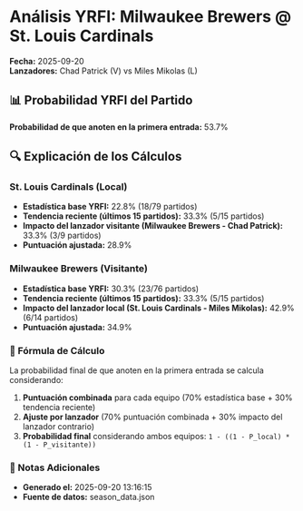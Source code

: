 # Análisis YRFI: Milwaukee Brewers @ St. Louis Cardinals

**Fecha:** 2025-09-20  
**Lanzadores:** Chad Patrick (V) vs Miles Mikolas (L)

## 📊 Probabilidad YRFI del Partido

**Probabilidad de que anoten en la primera entrada:** 53.7%

## 🔍 Explicación de los Cálculos

### St. Louis Cardinals (Local)
- **Estadística base YRFI:** 22.8% (18/79 partidos)
- **Tendencia reciente (últimos 15 partidos):** 33.3% (5/15 partidos)
- **Impacto del lanzador visitante (Milwaukee Brewers - Chad Patrick):** 33.3% (3/9 partidos)
- **Puntuación ajustada:** 28.9%

### Milwaukee Brewers (Visitante)
- **Estadística base YRFI:** 30.3% (23/76 partidos)
- **Tendencia reciente (últimos 15 partidos):** 33.3% (5/15 partidos)
- **Impacto del lanzador local (St. Louis Cardinals - Miles Mikolas):** 42.9% (6/14 partidos)
- **Puntuación ajustada:** 34.9%

### 📝 Fórmula de Cálculo

La probabilidad final de que anoten en la primera entrada se calcula considerando:
1. **Puntuación combinada** para cada equipo (70% estadística base + 30% tendencia reciente)
2. **Ajuste por lanzador** (70% puntuación combinada + 30% impacto del lanzador contrario)
3. **Probabilidad final** considerando ambos equipos: `1 - ((1 - P_local) * (1 - P_visitante))`

### 📌 Notas Adicionales

- **Generado el:** 2025-09-20 13:16:15
- **Fuente de datos:** season_data.json
